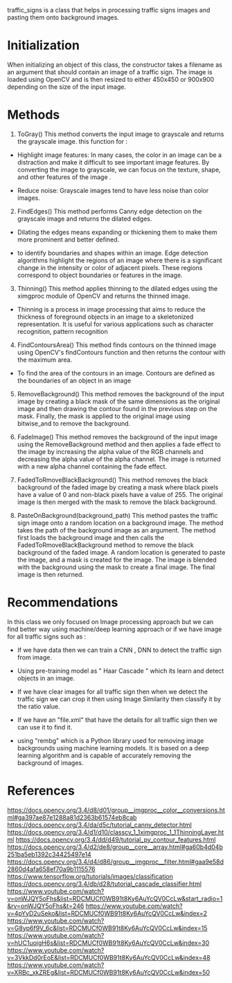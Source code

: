 traffic_signs is a class that helps in processing traffic signs images and pasting them onto background images.

# Initialization

When initializing an object of this class, the constructor takes a filename as an argument that should contain an image of a traffic sign. The image is loaded using OpenCV and is then resized to either 450x450 or 900x900 depending on the size of the input image.

# Methods
1. ToGray()
This method converts the input image to grayscale and returns the grayscale image.
this function for :

- Highlight image features: In many cases, the color in an image can be a distraction and make it difficult to see important image features. By converting the image to grayscale, we can focus on the texture, shape, and other features of the image .

- Reduce noise: Grayscale images tend to have less noise than color images.

2. FindEdges()
This method performs Canny edge detection on the grayscale image and returns the dilated edges.

-  Dilating the edges means expanding or thickening them to make them more prominent and better defined.

- to identify boundaries and shapes within an image. Edge detection algorithms highlight the regions of an image where there is a significant change in the intensity or color of adjacent pixels. These regions correspond to object boundaries or features in the image.

3. Thinning()
This method applies thinning to the dilated edges using the ximgproc module of OpenCV and returns the thinned image.

- Thinning is a process in image processing that aims to reduce the thickness of foreground objects in an image to a skeletonized representation. It is useful for various applications such as character recognition, pattern recognition

4. FindContoursArea()
This method finds contours on the thinned image using OpenCV's findContours function and then returns the contour with the maximum area.

- To find the area of the contours in an image. Contours are defined as the boundaries of an object in an image

5. RemoveBackground()
This method removes the background of the input image by creating a black mask of the same dimensions as the original image and then drawing the contour found in the previous step on the mask. Finally, the mask is applied to the original image using bitwise_and to remove the background.

6. FadeImage()
This method removes the background of the input image using the RemoveBackground method and then applies a fade effect to the image by increasing the alpha value of the RGB channels and decreasing the alpha value of the alpha channel. The image is returned with a new alpha channel containing the fade effect.

7. FadedToRmoveBlackBackground()
This method removes the black background of the faded image by creating a mask where black pixels have a value of 0 and non-black pixels have a value of 255. The original image is then merged with the mask to remove the black background.

8. PasteOnBackground(background_path)
This method pastes the traffic sign image onto a random location on a background image. The method takes the path of the background image as an argument. The method first loads the background image and then calls the FadedToRmoveBlackBackground method to remove the black background of the faded image. A random location is generated to paste the image, and a mask is created for the image. The image is blended with the background using the mask to create a final image. The final image is then returned.


# Recommendations 

In this class we only focused on Image processing approach but we can find better way using machine/deep learning approach or if we have image for all traffic signs such as :

- If we have data then we can train a CNN , DNN to detect the traffic sign from image.

- Using pre-training model as " Haar Cascade " which its learn and detect objects in an image.

- If we have clear images for all traffic sign then when we detect the traffic sign we can crop it then using Image Similarity then classify it by the ratio value.

- If we have an "file.xml" that have the details for all traffic sign then we can use it to find it.

- using "rembg" which is a Python library used for removing image backgrounds using machine learning models. It is based on a deep learning algorithm and is capable of accurately removing the background of images.

# References 

https://docs.opencv.org/3.4/d8/d01/group__imgproc__color__conversions.html#ga397ae87e1288a81d2363b61574eb8cab
https://docs.opencv.org/3.4/da/d5c/tutorial_canny_detector.html
https://docs.opencv.org/3.4/d1/d10/classcv_1_1ximgproc_1_1ThinningLayer.html
https://docs.opencv.org/3.4/dd/d49/tutorial_py_contour_features.html
https://docs.opencv.org/3.4/d2/de8/group__core__array.html#ga60b4d04b251ba5eb1392c34425497e14
https://docs.opencv.org/3.4/d4/d86/group__imgproc__filter.html#gaa9e58d2860d4afa658ef70a9b1115576
https://www.tensorflow.org/tutorials/images/classification
https://docs.opencv.org/3.4/db/d28/tutorial_cascade_classifier.html
https://www.youtube.com/watch?v=onWJQY5oFhs&list=RDCMUCf0WB91t8Ky6AuYcQV0CcLw&start_radio=1&rv=onWJQY5oFhs&t=246
https://www.youtube.com/watch?v=4pYyD2uSeko&list=RDCMUCf0WB91t8Ky6AuYcQV0CcLw&index=2
https://www.youtube.com/watch?v=G8yp6f9V_6c&list=RDCMUCf0WB91t8Ky6AuYcQV0CcLw&index=15
https://www.youtube.com/watch?v=hUC1uoigH6s&list=RDCMUCf0WB91t8Ky6AuYcQV0CcLw&index=30
https://www.youtube.com/watch?v=3VkkDd0rEoE&list=RDCMUCf0WB91t8Ky6AuYcQV0CcLw&index=48
https://www.youtube.com/watch?v=XRBc_xkZREg&list=RDCMUCf0WB91t8Ky6AuYcQV0CcLw&index=50




